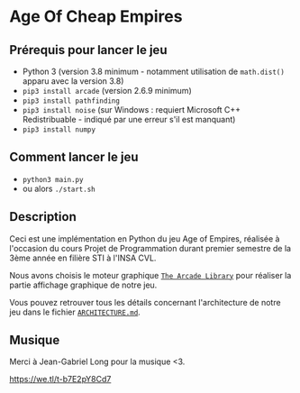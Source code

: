 # Age Of Cheap Empires

## Prérequis pour lancer le jeu

- Python 3 (version 3.8 minimum - notamment utilisation de ```math.dist()``` apparu avec la version 3.8)  
- ```pip3 install arcade``` (version 2.6.9 minimum)  
- ```pip3 install pathfinding```  
- ```pip3 install noise``` (sur Windows : requiert Microsoft C++ Redistribuable - indiqué par une erreur s'il est manquant)  
- ```pip3 install numpy```  

## Comment lancer le jeu

- ```python3 main.py ```  
- ou alors ```./start.sh```

## Description

Ceci est une implémentation en Python du jeu Age of Empires, réalisée à l'occasion du cours Projet de Programmation durant premier semestre de la 3ème année en filière STI à l'INSA CVL.

Nous avons choisis le moteur graphique [`The Arcade Library`](https://api.arcade.academy/en/latest/index.html) pour réaliser la partie affichage graphique de notre jeu.

Vous pouvez retrouver tous les détails concernant l'architecture de notre jeu dans le fichier [`ARCHITECTURE.md`](./ARCHITECTURE.md).

## Musique

Merci à Jean-Gabriel Long pour la musique <3.  

https://we.tl/t-b7E2pY8Cd7
